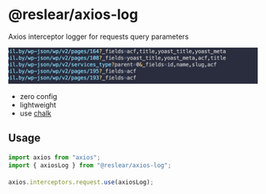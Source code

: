 # @reslear/axios-log

Axios interceptor logger for requests query parameters

<img src="https://raw.githubusercontent.com/reslear/whale/main/packages/axios-log/media/thumb.png" width="584">

- zero config
- lightweight
- use [chalk](https://github.com/chalk/chalk)

## Usage

```ts
import axios from "axios";
import { axiosLog } from "@reslear/axios-log";

axios.interceptors.request.use(axiosLog);
```
